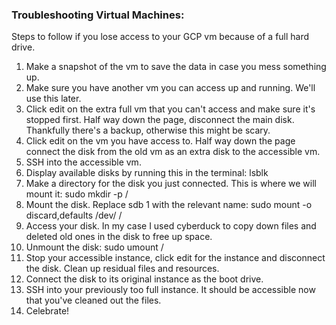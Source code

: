 ### Troubleshooting Virtual Machines:

Steps to follow if you lose access to your GCP vm because of a full hard drive.

1. Make a snapshot of the vm to save the data in case you mess something up.
2. Make sure you have another vm you can access up and running. We'll use this later.
3. Click edit on the extra full vm that you can't access and make sure it's stopped first. Half way down the page, disconnect the main disk. Thankfully there's a backup, otherwise this might be scary.
4. Click edit on the vm you have access to. Half way down the page connect the disk from the old vm as an extra disk to the accessible vm.
5. SSH into the accessible vm.
6. Display available disks by running this in the terminal:  lsblk
7. Make a directory for the disk you just connected. This is where we will mount it: sudo mkdir -p /<data-mount>
8. Mount the disk. Replace sdb 1 with the relevant name:  sudo mount -o discard,defaults /dev/<sdb1> /<data-mount>
9. Access your disk. In my case I used cyberduck to copy down files and deleted old ones in the disk to free up space.
10. Unmount the disk: sudo umount /<data-mount>
11. Stop your accessible instance, click edit for the instance and disconnect the disk. Clean up residual files and resources.
12. Connect the disk to its original instance as the boot drive.
13. SSH into your previously too full instance. It should be accessible now that you've cleaned out the files.
14. Celebrate!